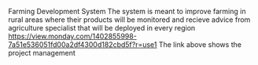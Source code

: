 
Farming Development System
The system is meant to improve farming in rural areas where their products will be monitored and recieve advice from agriculture specialist that will be deployed in every region
https://view.monday.com/1402855998-7a51e536051fd00a2df4300d182cbd5f?r=use1
The link above shows the project management
